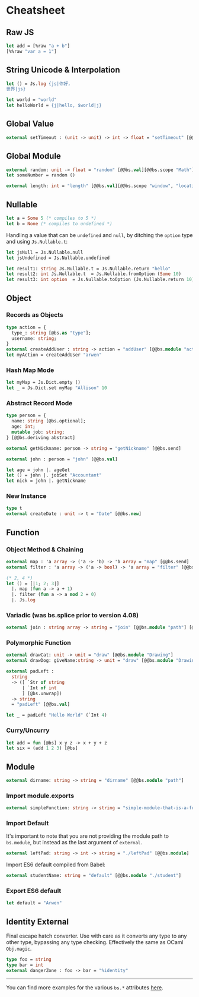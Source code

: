 <h1 data-nav-order="310">Cheatsheet</h1>

## Raw JS

```ocaml
let add = [%raw "a + b"]
[%%raw "var a = 1"]
```

## String Unicode & Interpolation

```ocaml
let () = Js.log {js|你好，
世界|js}

let world = "world"
let helloWorld = {j|hello, $world|j}
```

## Global Value

```ocaml
external setTimeout : (unit -> unit) -> int -> float = "setTimeout" [@@bs.val]
```

## Global Module

```ocaml
external random: unit -> float = "random" [@@bs.val][@@bs.scope "Math"]
let someNumber = random ()

external length: int = "length" [@@bs.val][@@bs.scope "window", "location", "ancestorOrigins"]
```

## Nullable

```ocaml
let a = Some 5 (* compiles to 5 *)
let b = None (* compiles to undefined *)
```

Handling a value that can be `undefined` and `null`, by ditching the `option` type and using `Js.Nullable.t`:

```ocaml
let jsNull = Js.Nullable.null
let jsUndefined = Js.Nullable.undefined

let result1: string Js.Nullable.t = Js.Nullable.return "hello"
let result2: int Js.Nullable.t  = Js.Nullable.fromOption (Some 10)
let result3: int option  = Js.Nullable.toOption (Js.Nullable.return 10)
```

## Object

### Records as Objects

```ocaml
type action = {
  type_: string [@bs.as "type"];
  username: string;
}
external createAddUser : string -> action = "addUser" [@@bs.module "actions/addUser.js"]
let myAction = createAddUser "arwen"
```

### Hash Map Mode

```ocaml
let myMap = Js.Dict.empty ()
let _ = Js.Dict.set myMap "Allison" 10
```

### Abstract Record Mode

```ocaml
type person = {
  name: string [@bs.optional];
  age: int;
  mutable job: string;
} [@@bs.deriving abstract]

external getNickname: person -> string = "getNickname" [@@bs.send]

external john : person = "john" [@@bs.val]

let age = john |. ageGet
let () = john |. jobSet "Accountant"
let nick = john |. getNickname
```

### New Instance

```ocaml
type t
external createDate : unit -> t = "Date" [@@bs.new]
```

## Function

### Object Method & Chaining

```ocaml
external map : 'a array -> ('a -> 'b) -> 'b array = "map" [@@bs.send]
external filter : 'a array -> ('a -> bool) -> 'a array = "filter" [@@bs.send]

(* 2, 4 *)
let () = [|1; 2; 3|]
  |. map (fun a -> a + 1)
  |. filter (fun a -> a mod 2 = 0)
  |. Js.log
```

### Variadic (was bs.splice prior to version 4.08)

```ocaml
external join : string array -> string = "join" [@@bs.module "path"] [@@bs.variadic]
```

### Polymorphic Function

```ocaml
external drawCat: unit -> unit = "draw" [@@bs.module "Drawing"]
external drawDog: giveName:string -> unit = "draw" [@@bs.module "Drawing"]
```

```ocaml
external padLeft :
  string
  -> ([ `Str of string
      | `Int of int
      ] [@bs.unwrap])
  -> string
  = "padLeft" [@@bs.val]

let _ = padLeft "Hello World" (`Int 4)
```

### Curry/Uncurry

```ocaml
let add = fun [@bs] x y z -> x + y + z
let six = (add 1 2 3) [@bs]
```

## Module

```ocaml
external dirname: string -> string = "dirname" [@@bs.module "path"]
```

### Import module.exports

```ocaml
external simpleFunction: string -> string = "simple-module-that-is-a-function" [@@bs.module]
```

### Import Default

It's important to note that you are not providing the module path to `bs.module`, but instead as the last argument of `external`.

```ocaml
external leftPad: string -> int -> string = "./leftPad" [@@bs.module]
```

Import ES6 default compiled from Babel:

```ocaml
external studentName: string = "default" [@@bs.module "./student"]
```

### Export ES6 default

```ocaml
let default = "Arwen"
```

## Identity External

Final escape hatch converter. Use with care as it converts any type to any other type, bypassing any type checking. Effectively the same as OCaml `Obj.magic`.

```ocaml
type foo = string
type bar = int
external dangerZone : foo -> bar = "%identity"
```

---

You can find more examples for the various `bs.*` attributes [here](https://github.com/moroshko/bs-blabla).
